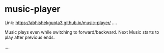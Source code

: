 # music-player
Link: https://abhishekgupta3.github.io/music-player/
....

Music plays even while switching to forward/backward.
Next Music starts to play after previous ends.

....

